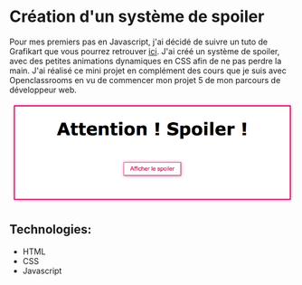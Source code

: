# Création d'un système de spoiler

 Pour mes premiers pas en Javascript, j'ai décidé de suivre un tuto de Grafikart que vous pourrez retrouver [ici](https://www.youtube.com/watch?v=i7kavjcIFSU). J'ai créé un système de spoiler, avec des petites animations dynamiques en CSS afin de ne pas perdre la main. J'ai réalisé ce mini projet en complément des cours que je suis avec Openclassrooms en vu de commencer mon projet 5 de mon parcours de développeur web. 
 
 ![Aperçu de mon système de spoiler](./Apercu_Systeme_Spoiler.png)

## Technologies:

* HTML
* CSS
* Javascript
